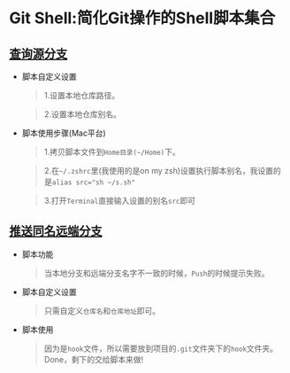 # Git Shell:简化Git操作的Shell脚本集合
## [查询源分支](https://github.com/kaershushu/GitShell/blob/master/s.sh)

* 脚本自定义设置

  > 1.设置本地仓库路径。

  > 2.设置本地仓库别名。

* 脚本使用步骤(Mac平台)

  > 1.拷贝脚本文件到`Home目录(~/Home)`下。

  > 2.在`~/.zshrc`里(我使用的是on my zsh)设置执行脚本别名，我设置的是```alias src="sh ~/s.sh"```

  > 3.打开`Terminal`直接输入设置的别名`src`即可
  
  
## [推送同名远端分支](https://github.com/kaershushu/GitShell/blob/master/pre-push)

* 脚本功能

  > 当本地分支和远端分支名字不一致的时候，`Push`的时候提示失败。

* 脚本自定义设置
  
  > 只需自定义`仓库名`和`仓库地址`即可。
  
* 脚本使用

  > 因为是`hook`文件，所以需要放到项目的`.git`文件夹下的`hook`文件夹。Done，剩下的交给脚本来做!

